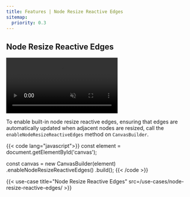 ```yaml
---
title: Features | Node Resize Reactive Edges
sitemap:
  priority: 0.3
---
```


## Node Resize Reactive Edges

<a href="/use-cases/node-resize-reactive-edges/" target="_blank" aria-label="Responsive Nodes">
  <div class="video">
    <video autoplay muted loop>
      <source src="/media/node-resize-reactive-edges.webm">
    </video>
  </div>
</a>

To enable built-in node resize reactive edges, ensuring that edges are automatically updated
when adjacent nodes are resized, call the `enableNodeResizeReactiveEdges` method on `CanvasBuilder`.

{{< code lang="javascript">}}
const element = document.getElementById('canvas');

const canvas = new CanvasBuilder(element)
  .enableNodeResizeReactiveEdges()
  .build();
{{< /code >}}

{{< use-case title="Node Resize Reactive Edges" src=/use-cases/node-resize-reactive-edges/ >}}
